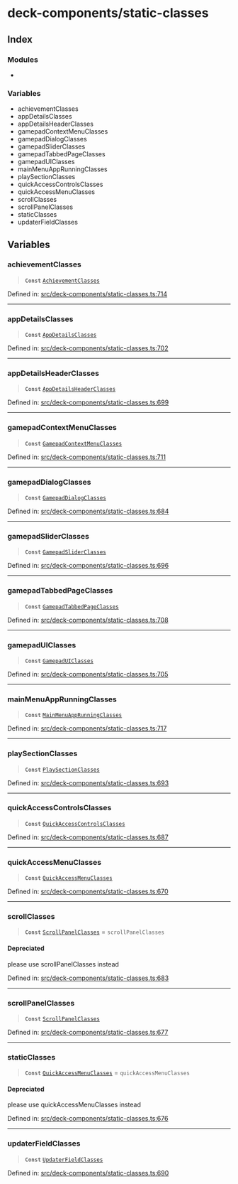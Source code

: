 # deck-components/static-classes

## Index

### Modules

- <internal>

### Variables

- achievementClasses
- appDetailsClasses
- appDetailsHeaderClasses
- gamepadContextMenuClasses
- gamepadDialogClasses
- gamepadSliderClasses
- gamepadTabbedPageClasses
- gamepadUIClasses
- mainMenuAppRunningClasses
- playSectionClasses
- quickAccessControlsClasses
- quickAccessMenuClasses
- scrollClasses
- scrollPanelClasses
- staticClasses
- updaterFieldClasses

## Variables

### achievementClasses

> **`Const`** [`AchievementClasses`](_internal_#achievementclasses)

Defined in:  [src/deck-components/static-classes.ts:714](https://github.com/SteamDeckHomebrew/decky-frontend-lib/blob/-/src/deck-components/static-classes.ts#L714)

---

### appDetailsClasses

> **`Const`** [`AppDetailsClasses`](_internal_#appdetailsclasses)

Defined in:  [src/deck-components/static-classes.ts:702](https://github.com/SteamDeckHomebrew/decky-frontend-lib/blob/-/src/deck-components/static-classes.ts#L702)

---

### appDetailsHeaderClasses

> **`Const`** [`AppDetailsHeaderClasses`](_internal_#appdetailsheaderclasses)

Defined in:  [src/deck-components/static-classes.ts:699](https://github.com/SteamDeckHomebrew/decky-frontend-lib/blob/-/src/deck-components/static-classes.ts#L699)

---

### gamepadContextMenuClasses

> **`Const`** [`GamepadContextMenuClasses`](_internal_#gamepadcontextmenuclasses)

Defined in:  [src/deck-components/static-classes.ts:711](https://github.com/SteamDeckHomebrew/decky-frontend-lib/blob/-/src/deck-components/static-classes.ts#L711)

---

### gamepadDialogClasses

> **`Const`** [`GamepadDialogClasses`](_internal_#gamepaddialogclasses)

Defined in:  [src/deck-components/static-classes.ts:684](https://github.com/SteamDeckHomebrew/decky-frontend-lib/blob/-/src/deck-components/static-classes.ts#L684)

---

### gamepadSliderClasses

> **`Const`** [`GamepadSliderClasses`](_internal_#gamepadsliderclasses)

Defined in:  [src/deck-components/static-classes.ts:696](https://github.com/SteamDeckHomebrew/decky-frontend-lib/blob/-/src/deck-components/static-classes.ts#L696)

---

### gamepadTabbedPageClasses

> **`Const`** [`GamepadTabbedPageClasses`](_internal_#gamepadtabbedpageclasses)

Defined in:  [src/deck-components/static-classes.ts:708](https://github.com/SteamDeckHomebrew/decky-frontend-lib/blob/-/src/deck-components/static-classes.ts#L708)

---

### gamepadUIClasses

> **`Const`** [`GamepadUIClasses`](_internal_#gamepaduiclasses)

Defined in:  [src/deck-components/static-classes.ts:705](https://github.com/SteamDeckHomebrew/decky-frontend-lib/blob/-/src/deck-components/static-classes.ts#L705)

---

### mainMenuAppRunningClasses

> **`Const`** [`MainMenuAppRunningClasses`](_internal_#mainmenuapprunningclasses)

Defined in:  [src/deck-components/static-classes.ts:717](https://github.com/SteamDeckHomebrew/decky-frontend-lib/blob/-/src/deck-components/static-classes.ts#L717)

---

### playSectionClasses

> **`Const`** [`PlaySectionClasses`](_internal_#playsectionclasses)

Defined in:  [src/deck-components/static-classes.ts:693](https://github.com/SteamDeckHomebrew/decky-frontend-lib/blob/-/src/deck-components/static-classes.ts#L693)

---

### quickAccessControlsClasses

> **`Const`** [`QuickAccessControlsClasses`](_internal_#quickaccesscontrolsclasses)

Defined in:  [src/deck-components/static-classes.ts:687](https://github.com/SteamDeckHomebrew/decky-frontend-lib/blob/-/src/deck-components/static-classes.ts#L687)

---

### quickAccessMenuClasses

> **`Const`** [`QuickAccessMenuClasses`](_internal_#quickaccessmenuclasses)

Defined in:  [src/deck-components/static-classes.ts:670](https://github.com/SteamDeckHomebrew/decky-frontend-lib/blob/-/src/deck-components/static-classes.ts#L670)

---

### scrollClasses

> **`Const`** [`ScrollPanelClasses`](_internal_#scrollpanelclasses)  = `scrollPanelClasses`

#### Depreciated

please use scrollPanelClasses instead

Defined in:  [src/deck-components/static-classes.ts:683](https://github.com/SteamDeckHomebrew/decky-frontend-lib/blob/-/src/deck-components/static-classes.ts#L683)

---

### scrollPanelClasses

> **`Const`** [`ScrollPanelClasses`](_internal_#scrollpanelclasses)

Defined in:  [src/deck-components/static-classes.ts:677](https://github.com/SteamDeckHomebrew/decky-frontend-lib/blob/-/src/deck-components/static-classes.ts#L677)

---

### staticClasses

> **`Const`** [`QuickAccessMenuClasses`](_internal_#quickaccessmenuclasses)  = `quickAccessMenuClasses`

#### Depreciated

please use quickAccessMenuClasses instead

Defined in:  [src/deck-components/static-classes.ts:676](https://github.com/SteamDeckHomebrew/decky-frontend-lib/blob/-/src/deck-components/static-classes.ts#L676)

---

### updaterFieldClasses

> **`Const`** [`UpdaterFieldClasses`](_internal_#updaterfieldclasses)

Defined in:  [src/deck-components/static-classes.ts:690](https://github.com/SteamDeckHomebrew/decky-frontend-lib/blob/-/src/deck-components/static-classes.ts#L690)
